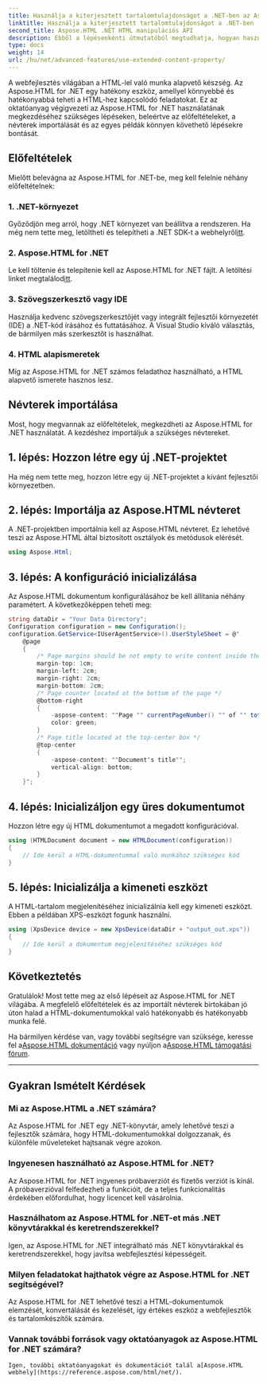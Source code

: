 ```yaml
---
title: Használja a kiterjesztett tartalomtulajdonságot a .NET-ben az Aspose.HTML-lel
linktitle: Használja a kiterjesztett tartalomtulajdonságot a .NET-ben
second_title: Aspose.HTML .NET HTML manipulációs API
description: Ebből a lépésenkénti útmutatóból megtudhatja, hogyan használja az Aspose.HTML-t .NET-hez. Növelje HTML-készségeit, és egyszerűsítse webfejlesztési projektjeit.
type: docs
weight: 14
url: /hu/net/advanced-features/use-extended-content-property/
---
```


A webfejlesztés világában a HTML-lel való munka alapvető készség. Az Aspose.HTML for .NET egy hatékony eszköz, amellyel könnyebbé és hatékonyabbá teheti a HTML-hez kapcsolódó feladatokat. Ez az oktatóanyag végigvezeti az Aspose.HTML for .NET használatának megkezdéséhez szükséges lépéseken, beleértve az előfeltételeket, a névterek importálását és az egyes példák könnyen követhető lépésekre bontását.

## Előfeltételek

Mielőtt belevágna az Aspose.HTML for .NET-be, meg kell felelnie néhány előfeltételnek:

### 1. .NET-környezet

 Győződjön meg arról, hogy .NET környezet van beállítva a rendszeren. Ha még nem tette meg, letöltheti és telepítheti a .NET SDK-t a webhelyről[itt](https://releases.aspose.com/html/net/).

### 2. Aspose.HTML for .NET

 Le kell töltenie és telepítenie kell az Aspose.HTML for .NET fájlt. A letöltési linket megtalálod[itt](https://releases.aspose.com/html/net/).

### 3. Szövegszerkesztő vagy IDE

Használja kedvenc szövegszerkesztőjét vagy integrált fejlesztői környezetét (IDE) a .NET-kód írásához és futtatásához. A Visual Studio kiváló választás, de bármilyen más szerkesztőt is használhat.

### 4. HTML alapismeretek

Míg az Aspose.HTML for .NET számos feladathoz használható, a HTML alapvető ismerete hasznos lesz.

## Névterek importálása

Most, hogy megvannak az előfeltételek, megkezdheti az Aspose.HTML for .NET használatát. A kezdéshez importáljuk a szükséges névtereket.

## 1. lépés: Hozzon létre egy új .NET-projektet

Ha még nem tette meg, hozzon létre egy új .NET-projektet a kívánt fejlesztői környezetben.

## 2. lépés: Importálja az Aspose.HTML névteret

A .NET-projektben importálnia kell az Aspose.HTML névteret. Ez lehetővé teszi az Aspose.HTML által biztosított osztályok és metódusok elérését.

```csharp
using Aspose.Html;
```

## 3. lépés: A konfiguráció inicializálása

Az Aspose.HTML dokumentum konfigurálásához be kell állítania néhány paramétert. A következőképpen teheti meg:

```csharp
string dataDir = "Your Data Directory";
Configuration configuration = new Configuration();
configuration.GetService<IUserAgentService>().UserStyleSheet = @"
    @page 
    {
        /* Page margins should be not empty to write content inside the margin-boxes */
        margin-top: 1cm;
        margin-left: 2cm;
        margin-right: 2cm;
        margin-bottom: 2cm;
        /* Page counter located at the bottom of the page */
        @bottom-right
        {
            -aspose-content: ""Page "" currentPageNumber() "" of "" totalPagesNumber();
            color: green;
        }
        /* Page title located at the top-center box */
        @top-center
        {
            -aspose-content: ""Document's title"";
            vertical-align: bottom;
        }    
    }";
```

## 4. lépés: Inicializáljon egy üres dokumentumot

Hozzon létre egy új HTML dokumentumot a megadott konfigurációval.

```csharp
using (HTMLDocument document = new HTMLDocument(configuration))
{
    // Ide kerül a HTML-dokumentummal való munkához szükséges kód
}
```

## 5. lépés: Inicializálja a kimeneti eszközt

A HTML-tartalom megjelenítéséhez inicializálnia kell egy kimeneti eszközt. Ebben a példában XPS-eszközt fogunk használni.

```csharp
using (XpsDevice device = new XpsDevice(dataDir + "output_out.xps"))
{
    // Ide kerül a dokumentum megjelenítéséhez szükséges kód
}
```

## Következtetés

Gratulálok! Most tette meg az első lépéseit az Aspose.HTML for .NET világába. A megfelelő előfeltételek és az importált névterek birtokában jó úton halad a HTML-dokumentumokkal való hatékonyabb és hatékonyabb munka felé.

 Ha bármilyen kérdése van, vagy további segítségre van szüksége, keresse fel a[Aspose.HTML dokumentáció](https://reference.aspose.com/html/net/) vagy nyúljon a[Aspose.HTML támogatási fórum](https://forum.aspose.com/).

---

## Gyakran Ismételt Kérdések

### Mi az Aspose.HTML a .NET számára?
   Az Aspose.HTML for .NET egy .NET-könyvtár, amely lehetővé teszi a fejlesztők számára, hogy HTML-dokumentumokkal dolgozzanak, és különféle műveleteket hajtsanak végre azokon.

### Ingyenesen használható az Aspose.HTML for .NET?
   Az Aspose.HTML for .NET ingyenes próbaverziót és fizetős verziót is kínál. A próbaverzióval felfedezheti a funkcióit, de a teljes funkcionalitás érdekében előfordulhat, hogy licencet kell vásárolnia.

### Használhatom az Aspose.HTML for .NET-et más .NET könyvtárakkal és keretrendszerekkel?
   Igen, az Aspose.HTML for .NET integrálható más .NET könyvtárakkal és keretrendszerekkel, hogy javítsa webfejlesztési képességeit.

### Milyen feladatokat hajthatok végre az Aspose.HTML for .NET segítségével?
   Az Aspose.HTML for .NET lehetővé teszi a HTML-dokumentumok elemzését, konvertálását és kezelését, így értékes eszköz a webfejlesztők és tartalomkészítők számára.

### Vannak további források vagy oktatóanyagok az Aspose.HTML for .NET számára?
    Igen, további oktatóanyagokat és dokumentációt talál a[Aspose.HTML webhely](https://reference.aspose.com/html/net/).

